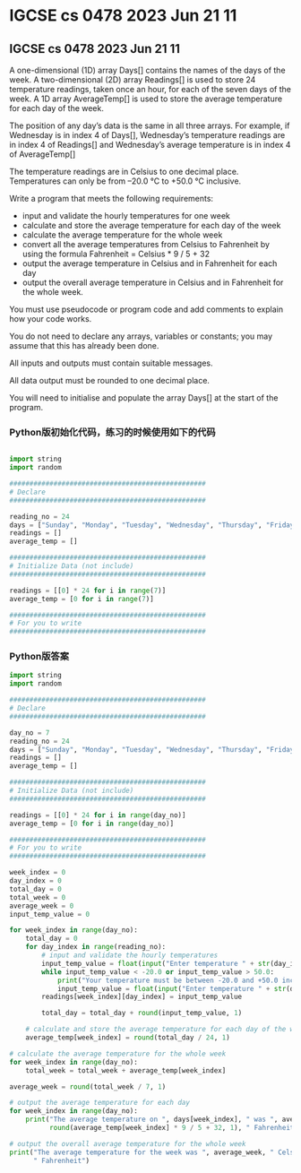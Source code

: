 # IGCSE cs 0478 2023 Jun 21 11

## IGCSE cs 0478 2023 Jun 21 11

A one-dimensional (1D) array Days\[] contains the names of the days of the week. A two-dimensional (2D) array Readings\[] is used to store 24 temperature readings, taken once an hour, for each of the seven days of the week. A 1D array AverageTemp\[] is used to store the average temperature for each day of the week.

The position of any day’s data is the same in all three arrays. For example, if Wednesday is in index 4 of Days\[], Wednesday’s temperature readings are in index 4 of Readings\[] and Wednesday’s average temperature is in index 4 of AverageTemp\[]

The temperature readings are in Celsius to one decimal place. Temperatures can only be from –20.0 °C to +50.0 °C inclusive.

Write a program that meets the following requirements:

* input and validate the hourly temperatures for one week
* calculate and store the average temperature for each day of the week
* calculate the average temperature for the whole week
* convert all the average temperatures from Celsius to Fahrenheit by using the formula Fahrenheit = Celsius \* 9 / 5 + 32
* output the average temperature in Celsius and in Fahrenheit for each day
* output the overall average temperature in Celsius and in Fahrenheit for the whole week.

You must use pseudocode or program code and add comments to explain how your code works.

You do not need to declare any arrays, variables or constants; you may assume that this has already been done.

All inputs and outputs must contain suitable messages.

All data output must be rounded to one decimal place.

You will need to initialise and populate the array Days\[] at the start of the program.

### Python版初始化代码，练习的时候使用如下的代码

```python

import string
import random

#################################################
# Declare
#################################################

reading_no = 24
days = ["Sunday", "Monday", "Tuesday", "Wednesday", "Thursday", "Friday", "Saturday"]
readings = []
average_temp = []

#################################################
# Initialize Data (not include)
#################################################

readings = [[0] * 24 for i in range(7)]
average_temp = [0 for i in range(7)]

#################################################
# For you to write
#################################################


```

### Python版答案

```python
import string
import random

#################################################
# Declare
#################################################

day_no = 7
reading_no = 24
days = ["Sunday", "Monday", "Tuesday", "Wednesday", "Thursday", "Friday", "Saturday"]
readings = []
average_temp = []

#################################################
# Initialize Data (not include)
#################################################

readings = [[0] * 24 for i in range(day_no)]
average_temp = [0 for i in range(day_no)]

#################################################
# For you to write
#################################################

week_index = 0
day_index = 0
total_day = 0
total_week = 0
average_week = 0
input_temp_value = 0

for week_index in range(day_no):
    total_day = 0
    for day_index in range(reading_no):
        # input and validate the hourly temperatures
        input_temp_value = float(input("Enter temperature " + str(day_index) + " for " + days[week_index] + ": "))
        while input_temp_value < -20.0 or input_temp_value > 50.0:
            print("Your temperature must be between -20.0 and +50.0 inclusive. Please try again")
            input_temp_value = float(input("Enter temperature " + str(day_index) + "for " + days[week_index]))
        readings[week_index][day_index] = input_temp_value

        total_day = total_day + round(input_temp_value, 1)

    # calculate and store the average temperature for each day of the week
    average_temp[week_index] = round(total_day / 24, 1)

# calculate the average temperature for the whole week
for week_index in range(day_no):
    total_week = total_week + average_temp[week_index]

average_week = round(total_week / 7, 1)

# output the average temperature for each day
for week_index in range(day_no):
    print("The average temperature on ", days[week_index], " was ", average_temp[week_index], " Celsius and ",
          round(average_temp[week_index] * 9 / 5 + 32, 1), " Fahrenheit")

# output the overall average temperature for the whole week
print("The average temperature for the week was ", average_week, " Celsius and ", round(average_week * 9 / 5 + 32, 1),
      " Fahrenheit")

```
